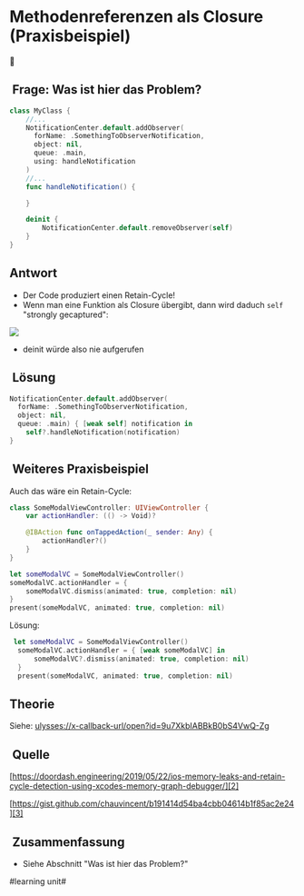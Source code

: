 # Methodenreferenzen als Closure (Praxisbeispiel)
🔄


##  Frage: Was ist hier das Problem?

```swift
class MyClass {
	//...
	NotificationCenter.default.addObserver(
	  forName: .SomethingToObserverNotification, 
	  object: nil, 
	  queue: .main, 
	  using: handleNotification
	)
	//...
	func handleNotification() {

	}

	deinit {
    	NotificationCenter.default.removeObserver(self)
	}
}
```

## Antwort

- Der Code produziert einen Retain-Cycle!
- Wenn man eine Funktion als Closure übergibt, dann wird daduch `self` "strongly gecaptured":

![][image-1]

- deinit würde also nie aufgerufen

##  Lösung

```swift
NotificationCenter.default.addObserver(
  forName: .SomethingToObserverNotification,
  object: nil,
  queue: .main) { [weak self] notification in
    self?.handleNotification(notification)
}
```

##  Weiteres Praxisbeispiel

Auch das wäre ein Retain-Cycle:

```swift
class SomeModalViewController: UIViewController {
    var actionHandler: (() -> Void)?

    @IBAction func onTappedAction(_ sender: Any) {
        actionHandler?()
    }
}
```

```swift
let someModalVC = SomeModalViewController()
someModalVC.actionHandler = {
    someModalVC.dismiss(animated: true, completion: nil)
}
present(someModalVC, animated: true, completion: nil)
```

Lösung:

```swift
 let someModalVC = SomeModalViewController()
  someModalVC.actionHandler = { [weak someModalVC] in
      someModalVC?.dismiss(animated: true, completion: nil)
  }
  present(someModalVC, animated: true, completion: nil)
```


## Theorie

Siehe: [ulysses://x-callback-url/open?id=9u7XkbIABBkB0bS4VwQ-Zg][1]

##  Quelle
[https://doordash.engineering/2019/05/22/ios-memory-leaks-and-retain-cycle-detection-using-xcodes-memory-graph-debugger/][2]

[https://gist.github.com/chauvincent/b191414d54ba4cbb04614b1f85ac2e24][3]

##  Zusammenfassung
- Siehe Abschnitt "Was ist hier das Problem?"

[1]:	ulysses://x-callback-url/open?id=9u7XkbIABBkB0bS4VwQ-Zg
[2]:	https://doordash.engineering/2019/05/22/ios-memory-leaks-and-retain-cycle-detection-using-xcodes-memory-graph-debugger/
[3]:	https://gist.github.com/chauvincent/b191414d54ba4cbb04614b1f85ac2e24

[image-1]:	assets/DraggedImage.png

#learning unit#